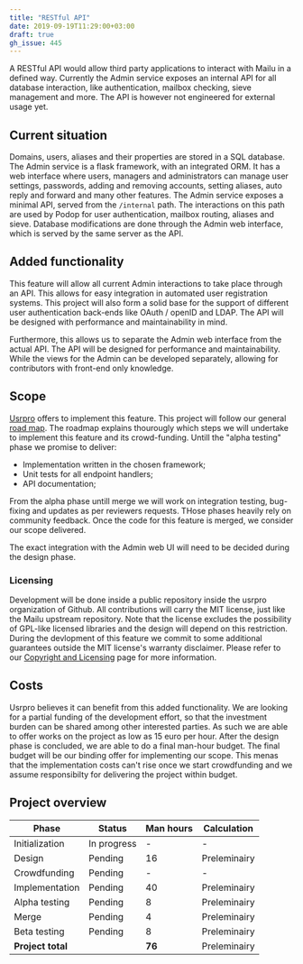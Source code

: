 ```yaml
---
title: "RESTful API"
date: 2019-09-19T11:29:00+03:00
draft: true
gh_issue: 445
---
```

A RESTful API would allow third party applications to interact with Mailu in a defined way. Currently the Admin service exposes an internal API for all database interaction, like authentication, mailbox checking, sieve management and more. The API is however not engineered for external usage yet.
<!--more-->

## Current situation

Domains, users, aliases and their properties are stored in a SQL database. The Admin service is a flask framework, with an integrated ORM. It has a web interface where users, managers and administrators can manage user settings, passwords, adding and removing accounts, setting aliases, auto reply and forward and many other features. The Admin service exposes a minimal API, served from the `/internal` path. The interactions on this path are used by Podop for user authentication, mailbox routing, aliases and sieve. Database modifications are done through the Admin web interface, which is served by the same server as the API.

## Added functionality

This feature will allow all current Admin interactions to take place through an API. This allows for easy integration in automated user registration systems. This project will also form a solid base for the support of different user authentication back-ends like OAuth / openID and LDAP. The API will be designed with performance and maintainability in mind.

Furthermore, this allows us to separate the Admin web interface from the actual API. The API will be designed for performance and maintainability. While the views for the Admin can be developed separately, allowing for contributors with front-end only knowledge.

## Scope

[Usrpro](/about/company/) offers to implement this feature.  This project will follow our general [road map](/about/projects-roadmap). The roadmap explains thourougly which steps we will undertake to implement this feature and its crowd-funding. Untill the "alpha testing" phase we promise to deliver:

- Implementation written in the chosen framework;
- Unit tests for all endpoint handlers;
- API documentation;

From the alpha phase untill merge we will work on integration testing, bug-fixing and updates as per reviewers requests. THose phases heavily rely on community feedback. Once the code for this feature is merged, we consider our scope delivered.

The exact integration with the Admin web UI will need to be decided during the design phase.

### Licensing

Development will be done inside a public repository inside the usrpro organization of Github. All contributions will carry the MIT license, just like the Mailu upstream repository. Note that the license excludes the possibility of GPL-like licensed libraries and the design will depend on this restriction. During the devlopment of this feature we commit to some additional guarantees outside the MIT license's warranty disclaimer. Please refer to our [Copyright and Licensing](/about/copyright-and-licensing/) page for more information.

## Costs

Usrpro believes it can benefit from this added functionality. We are looking for a partial funding of the development effort, so that the investment burden can be shared among other interested parties. As such we are able to offer works on the project as low as 15 euro per hour. After the design phase is concluded, we are able to do a final man-hour budget. The final budget will be our binding offer for implementing our scope. This menas that the implementation costs can't rise once we start crowdfunding and we assume responsibilty for delivering the project within budget.

## Project overview

| Phase          | Status      | Man hours | Calculation  |
| -------------- | ----------- | --------- | ------------ |
| Initialization | In progress | -         | -            |
| Design         | Pending     | 16        | Preleminairy |
| Crowdfunding   | Pending     | -         | -            |
| Implementation | Pending     | 40        | Preleminairy |
| Alpha testing  | Pending     | 8         | Preleminairy |
| Merge          | Pending     | 4         | Preleminairy |
| Beta testing   | Pending     | 8         | Preleminairy |
| **Project total** |          | **76**    | Preleminairy |